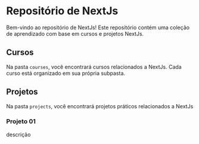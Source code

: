# Repositório de NextJs

Bem-vindo ao repositório de NextJs! Este repositório contém uma coleção de aprendizado com base em cursos e projetos NextJs.

## Cursos

Na pasta `courses`, você encontrará cursos relacionados a NextJs. Cada curso está organizado em sua própria subpasta.

## Projetos

Na pasta `projects`, você encontrará projetos práticos relacionados a NextJs

### Projeto 01 
 descrição

